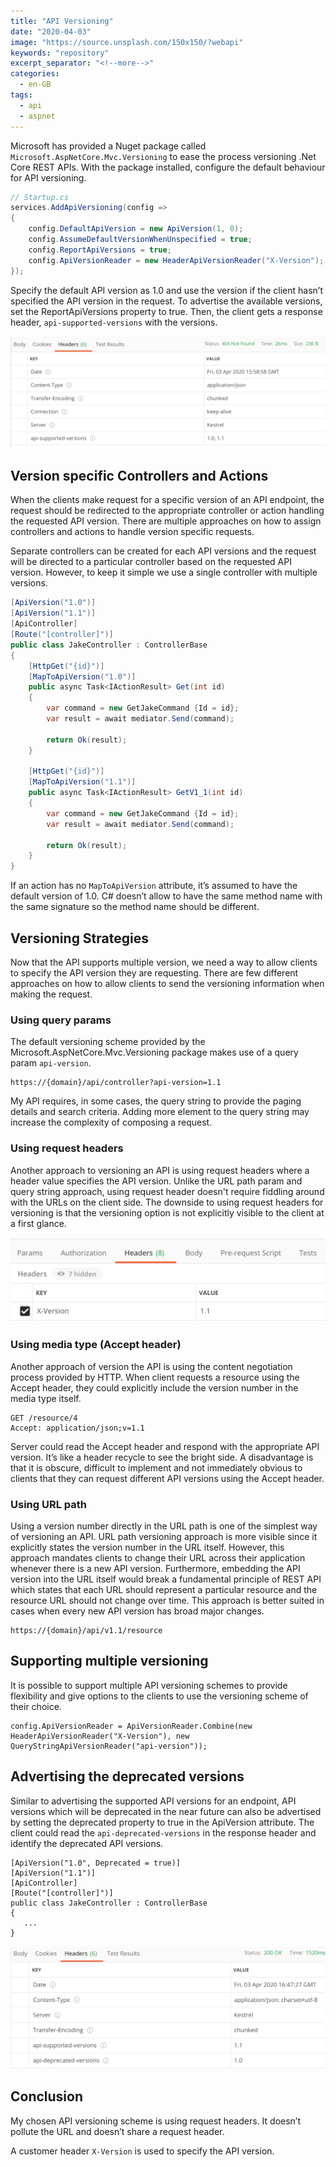 ```yaml
---
title: "API Versioning"
date: "2020-04-03"
image: "https://source.unsplash.com/150x150/?webapi"
keywords: "repository"
excerpt_separator: "<!--more-->"
categories:
  - en-GB
tags:
  - api
  - aspnet
---
```

Microsoft has provided a Nuget package called `Microsoft.AspNetCore.Mvc.Versioning` to ease the process versioning .Net Core REST APIs. With the package installed, configure the default behaviour for API versioning.
<!--more-->

```csharp
// Startup.cs
services.AddApiVersioning(config =>
{
    config.DefaultApiVersion = new ApiVersion(1, 0);
    config.AssumeDefaultVersionWhenUnspecified = true;
    config.ReportApiVersions = true;
    config.ApiVersionReader = new HeaderApiVersionReader("X-Version");
});
```

Specify the default API version as 1.0 and use the version if the client hasn’t specified the API version in the request. To advertise the available versions, set the ReportApiVersions property to true. Then, the client gets a response header, `api-supported-versions` with the versions.

![api-supported-versions.png](../images/api-en/api-supported-versions.png)

## Version specific Controllers and Actions
When the clients make request for a specific version of an API endpoint, the request should be redirected to the appropriate controller or action handling the requested API version. There are multiple approaches on how to assign controllers and actions to handle version specific requests. 

Separate controllers can be created for each API versions and the request will be directed to a particular controller based on the requested API version. However, to keep it simple we use a single controller with multiple versions.

```csharp
[ApiVersion("1.0")]
[ApiVersion("1.1")]
[ApiController]
[Route("[controller]")]
public class JakeController : ControllerBase
{
    [HttpGet("{id}")]
    [MapToApiVersion("1.0")]
    public async Task<IActionResult> Get(int id)
    {
        var command = new GetJakeCommand {Id = id};
        var result = await mediator.Send(command);

        return Ok(result);
    }

    [HttpGet("{id}")]
    [MapToApiVersion("1.1")]
    public async Task<IActionResult> GetV1_1(int id)
    {
        var command = new GetJakeCommand {Id = id};
        var result = await mediator.Send(command);

        return Ok(result);
    }
}
```

If an action has no `MapToApiVersion` attribute, it’s assumed to have the default version of 1.0. C# doesn’t allow to have the same method name with the same signature so the method name should be different.

## Versioning Strategies
Now that the API supports multiple version, we need a way to allow clients to specify the API version they are requesting. There are few different approaches on how to allow clients to send the versioning information when making the request.

### Using query params
The default versioning scheme provided by the Microsoft.AspNetCore.Mvc.Versioning package makes use of a query param `api-version`.

```
https://{domain}/api/controller?api-version=1.1
```

My API requires, in some cases, the query string to provide the paging details and search criteria. Adding more element to the query string may increase the complexity of composing a request.

### Using request headers
Another approach to versioning an API is using request headers where a header value specifies the API version. Unlike the URL path param and query string approach, using request header doesn't require fiddling around with the URLs on the client side. The downside to using request headers for versioning is that the versioning option is not explicitly visible to the client at a first glance.

![x-version](../images/api-en/x-version.png)

### Using media type (Accept header)
Another approach of version the API is using the content negotiation process provided by HTTP. When client requests a resource using the Accept header, they could explicitly include the version number in the media type itself.

```
GET /resource/4
Accept: application/json;v=1.1
```

Server could read the Accept header and respond with the appropriate API version. It’s like a header recycle to see the bright side. A disadvantage is that it is obscure, difficult to implement and not immediately obvious to clients that they can request different API versions using the Accept header.

### Using URL path

Using a version number directly in the URL path is one of the simplest way of versioning an API. URL path versioning approach is more visible since it explicitly states the version number in the URL itself. However, this approach mandates clients to change their URL across their application whenever there is a new API version. Furthermore, embedding the API version into the URL itself would break a fundamental principle of REST API which states that each URL should represent a particular resource and the resource URL should not change over time. This approach is better suited in cases when every new API version has broad major changes.

```
https://{domain}/api/v1.1/resource
```

## Supporting multiple versioning

It is possible to support multiple API versioning schemes to provide flexibility and give options to the clients to use the versioning scheme of their choice.

```
config.ApiVersionReader = ApiVersionReader.Combine(new HeaderApiVersionReader("X-Version"), new QueryStringApiVersionReader("api-version"));
```

## Advertising the deprecated versions

Similar to advertising the supported API versions for an endpoint, API versions which will be deprecated in the near future can also be advertised by setting the deprecated property to true in the ApiVersion attribute. The client could read the `api-deprecated-versions` in the response header and identify the deprecated API versions.

```
[ApiVersion("1.0", Deprecated = true)]
[ApiVersion("1.1")]
[ApiController]
[Route("[controller]")]
public class JakeController : ControllerBase
{
   ...
}
```

![api-deprecated-versions](../images/api-en/api-deprecated-versions.png)

## Conclusion

My chosen API versioning scheme is using request headers. It doesn’t pollute the URL and doesn’t share a request header. 

A customer header `X-Version` is used to specify the API version.


